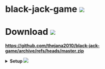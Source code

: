 # black-jack-game <img src="https://c.tenor.com/3eDU879uzT4AAAAi/shy-blushing.gif" width="30px">

# Download <img src="https://c.tenor.com/k2GZAYWuTS4AAAAi/backhand-index-pointing-down-joypixels.gif" width="30px">


**https://github.com/thejana2010/black-jack-game/archive/refs/heads/master.zip**

<details>
  <summary><b> Setup <img src="https://c.tenor.com/k2GZAYWuTS4AAAAi/backhand-index-pointing-down-joypixels.gif" width="20px"></></b></summary>
  <br/>


<img src="./readme photos/capcur2.png"/>

**Next step <img src="https://c.tenor.com/k2GZAYWuTS4AAAAi/backhand-index-pointing-down-joypixels.gif" width="20px">**

<img src="./readme photos/Untitled3.png"/>

**Next step <img src="https://c.tenor.com/k2GZAYWuTS4AAAAi/backhand-index-pointing-down-joypixels.gif" width="20px">**

<img src="./readme photos/Untitled4.png"/>

**Next step <img src="https://c.tenor.com/k2GZAYWuTS4AAAAi/backhand-index-pointing-down-joypixels.gif" width="20px">**

<img src="./readme photos/Untitled5.png"/>

**Next step <img src="https://c.tenor.com/k2GZAYWuTS4AAAAi/backhand-index-pointing-down-joypixels.gif" width="20px">**

<img src="./readme photos/Untitled6.png"/>

**Next step <img src="https://c.tenor.com/k2GZAYWuTS4AAAAi/backhand-index-pointing-down-joypixels.gif" width="20px">**

<img src="./readme photos/Untitled7.png"/>


</details>

